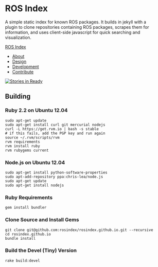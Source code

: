 ROS Index
=========

A simple static index for known ROS packages. It builds in jekyll with a plugin
to clone repositories containing ROS packages, scrapes them for information,
and uses client-side javascript for quick searching and visualization.

[ROS Index](http://rosindex.github.io/)

* [About](http://rosindex.github.io/about)
* [Design](http://rosindex.github.io/about/design)
* [Development](http://rosindex.github.io/about/development)
* [Contribute](http://rosindex.github.io/contribute)

[![Stories in Ready](https://badge.waffle.io/rosindex/rosindex.github.io.svg?label=ready&title=Ready)](http://waffle.io/rosindex/rosindex.github.io)

## Building

### Ruby 2.2 on Ubuntu 12.04

```
sudo apt-get update
sudo apt-get install curl git mercurial nodejs
curl -L https://get.rvm.io | bash -s stable
# if this fails, add the PGP key and run again
source ~/.rvm/scripts/rvm
rvm requirements
rvm install ruby
rvm rubygems current
```

### Node.js on Ubuntu 12.04

```
sudo apt-get install python-software-properties
sudo apt-add-repository ppa:chris-lea/node.js
sudo apt-get update
sudo apt-get install nodejs
```

### Ruby Requirements

```
gem install bundler
```

### Clone Source and Install Gems

```
git clone git@github.com:rosindex/rosindex.github.io.git --recursive
cd rosindex.github.io
bundle install
```

### Build the Devel (Tiny) Version

```
rake build:devel
```



